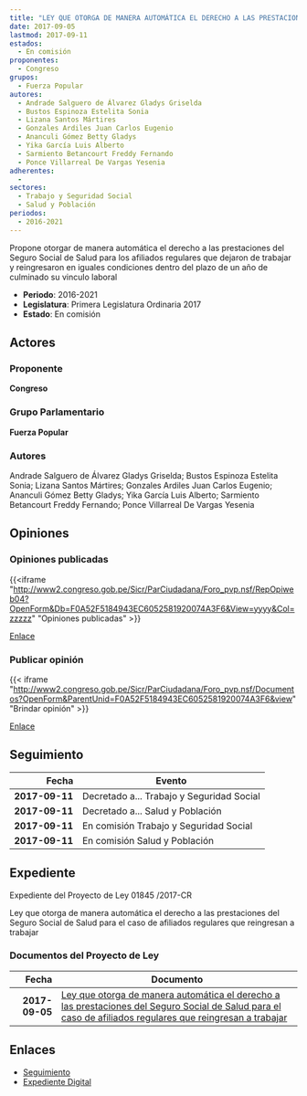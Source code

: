 ```yaml
---
title: "LEY QUE OTORGA DE MANERA AUTOMÁTICA EL DERECHO A LAS PRESTACIONES DEL SEGURO SOCIAL DE SALUD PARA EL CASO DE AFILIADOS REGULARES QUE REINGRESAN A TRABAJAR"
date: 2017-09-05
lastmod: 2017-09-11
estados: 
  - En comisión
proponentes: 
  - Congreso
grupos: 
  - Fuerza Popular
autores: 
  - Andrade Salguero de Álvarez Gladys Griselda
  - Bustos Espinoza Estelita Sonia
  - Lizana Santos Mártires
  - Gonzales Ardiles Juan Carlos Eugenio
  - Ananculi Gómez Betty Gladys
  - Yika García Luis Alberto
  - Sarmiento Betancourt Freddy Fernando
  - Ponce Villarreal De Vargas Yesenia
adherentes: 
  - 
sectores: 
  - Trabajo y Seguridad Social
  - Salud y Población
periodos: 
  - 2016-2021
---
```


Propone otorgar de manera automática el derecho a las prestaciones del Seguro Social de Salud para los afiliados regulares que dejaron de trabajar y reingresaron en iguales condiciones dentro del plazo de un año de culminado su vinculo laboral

- **Periodo**: 2016-2021
- **Legislatura**: Primera Legislatura Ordinaria 2017
- **Estado**: En comisión

## Actores

### Proponente

**Congreso**

### Grupo Parlamentario

**Fuerza Popular**

### Autores

Andrade Salguero de Álvarez Gladys Griselda; Bustos Espinoza Estelita Sonia; Lizana Santos Mártires; Gonzales Ardiles Juan Carlos Eugenio; Ananculi Gómez Betty Gladys; Yika García Luis Alberto; Sarmiento Betancourt Freddy Fernando; Ponce Villarreal De Vargas Yesenia


## Opiniones

### Opiniones publicadas

{{<iframe "http://www2.congreso.gob.pe/Sicr/ParCiudadana/Foro_pvp.nsf/RepOpiweb04?OpenForm&Db=F0A52F5184943EC6052581920074A3F6&View=yyyy&Col=zzzzz" "Opiniones publicadas" >}}

[Enlace](http://www2.congreso.gob.pe/Sicr/ParCiudadana/Foro_pvp.nsf/RepOpiweb04?OpenForm&Db=F0A52F5184943EC6052581920074A3F6&View=yyyy&Col=zzzzz)
### Publicar opinión

{{< iframe "http://www2.congreso.gob.pe/Sicr/ParCiudadana/Foro_pvp.nsf/Documentos?OpenForm&ParentUnid=F0A52F5184943EC6052581920074A3F6&view" "Brindar opinión" >}}

[Enlace](http://www2.congreso.gob.pe/Sicr/ParCiudadana/Foro_pvp.nsf/Documentos?OpenForm&ParentUnid=F0A52F5184943EC6052581920074A3F6&view)

## Seguimiento

| Fecha | Evento |
|------:|--------|
| **2017-09-11** | Decretado a... Trabajo y Seguridad Social|
| **2017-09-11** | Decretado a... Salud y Población|
| **2017-09-11** | En comisión Trabajo y Seguridad Social|
| **2017-09-11** | En comisión Salud y Población|


## Expediente

Expediente del Proyecto de Ley 01845 /2017-CR

Ley que otorga de manera automática el derecho a las prestaciones del Seguro Social de Salud para el caso de afiliados regulares que reingresan a trabajar


### Documentos del Proyecto de Ley

| Fecha | Documento |
|------:|--------|
| **2017-09-05** | [Ley que otorga de manera automática el derecho a las prestaciones del Seguro Social de Salud para el caso de afiliados regulares que reingresan a trabajar](http://www.leyes.congreso.gob.pe/Documentos/2016_2021/Proyectos_de_Ley_y_de_Resoluciones_Legislativas/PL0184520170905.pdf) |

## Enlaces 

- [Seguimiento](http://www2.congreso.gob.pehttp://www2.congreso.gob.pe/Sicr/TraDocEstProc/CLProLey2016.nsf/f7fff46988ca05b1052578e100829cc7/b65fcdf858c15dc30525819200767ca7?OpenDocument)
- [Expediente Digital](http://www2.congreso.gob.pehttp://www2.congreso.gob.pe/Sicr/TraDocEstProc/CLProLey2016.nsf/f7fff46988ca05b1052578e100829cc7/b65fcdf858c15dc30525819200767ca7?OpenDocument&Click=05257FB7005EB655.eb71d0cf91d8294e05256cdf006b5706/$Body/0.1C6C)
